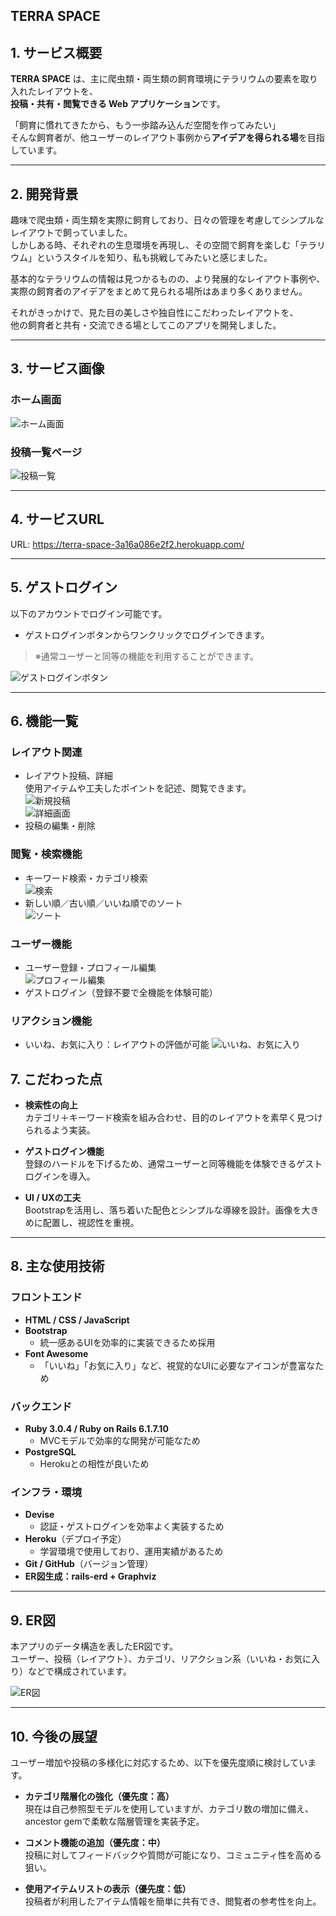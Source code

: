 ## TERRA SPACE

## 1. サービス概要

**TERRA SPACE** は、主に爬虫類・両生類の飼育環境にテラリウムの要素を取り入れたレイアウトを、  
**投稿・共有・閲覧できる Web アプリケーション**です。

「飼育に慣れてきたから、もう一歩踏み込んだ空間を作ってみたい」  
そんな飼育者が、他ユーザーのレイアウト事例から**アイデアを得られる場**を目指しています。

---

## 2. 開発背景

趣味で爬虫類・両生類を実際に飼育しており、日々の管理を考慮してシンプルなレイアウトで飼っていました。  
しかしある時、それぞれの生息環境を再現し、その空間で飼育を楽しむ「テラリウム」というスタイルを知り、私も挑戦してみたいと感じました。

基本的なテラリウムの情報は見つかるものの、より発展的なレイアウト事例や、実際の飼育者のアイデアをまとめて見られる場所はあまり多くありません。

それがきっかけで、見た目の美しさや独自性にこだわったレイアウトを、  
他の飼育者と共有・交流できる場としてこのアプリを開発しました。

---

## 3. サービス画像

### ホーム画面  

![ホーム画面](./public/images/sample.png)

### 投稿一覧ページ  

![投稿一覧](public/images/layout_index.png) 

---

## 4. サービスURL

URL: https://terra-space-3a16a086e2f2.herokuapp.com/

---

## 5. ゲストログイン

以下のアカウントでログイン可能です。

- ゲストログインボタンからワンクリックでログインできます。

> ※通常ユーザーと同等の機能を利用することができます。

![ゲストログインボタン](./public/images/guest_button.png)

---

## 6. 機能一覧

### レイアウト関連
- レイアウト投稿、詳細  
  使用アイテムや工夫したポイントを記述、閲覧できます。  
  ![新規投稿](public/images/layout_create.png)  
  ![詳細画面](public/images/layout_show.png)
- 投稿の編集・削除  

### 閲覧・検索機能
- キーワード検索・カテゴリ検索  
  ![検索](public/images/layout_search.png)  
- 新しい順／古い順／いいね順でのソート  
  ![ソート](public/images/sort.gif)  

### ユーザー機能
- ユーザー登録・プロフィール編集  
  ![プロフィール編集](public/images/profile_edit.png) 
- ゲストログイン（登録不要で全機能を体験可能）

### リアクション機能
- いいね、お気に入り：レイアウトの評価が可能
  ![いいね、お気に入り](public/images/likes_button.gif)  

  

## 7. こだわった点

- **検索性の向上**  
  カテゴリ＋キーワード検索を組み合わせ、目的のレイアウトを素早く見つけられるよう実装。

- **ゲストログイン機能**  
  登録のハードルを下げるため、通常ユーザーと同等機能を体験できるゲストログインを導入。

- **UI / UXの工夫**  
  Bootstrapを活用し、落ち着いた配色とシンプルな導線を設計。画像を大きめに配置し、視認性を重視。

---

## 8. 主な使用技術

### フロントエンド
- **HTML / CSS / JavaScript**
- **Bootstrap**  
  - 統一感あるUIを効率的に実装できるため採用
- **Font Awesome**  
  - 「いいね」「お気に入り」など、視覚的なUIに必要なアイコンが豊富なため

### バックエンド
- **Ruby 3.0.4 / Ruby on Rails 6.1.7.10**  
  - MVCモデルで効率的な開発が可能なため  
- **PostgreSQL**  
  - Herokuとの相性が良いため

### インフラ・環境
- **Devise**  
  - 認証・ゲストログインを効率よく実装するため
- **Heroku**（デプロイ予定）  
  - 学習環境で使用しており、運用実績があるため
- **Git / GitHub**（バージョン管理）
- **ER図生成：rails-erd + Graphviz**

---

## 9. ER図

本アプリのデータ構造を表したER図です。  
ユーザー、投稿（レイアウト）、カテゴリ、リアクション系（いいね・お気に入り）などで構成されています。

![ER図](./public/images/erd.png)

---

## 10. 今後の展望
ユーザー増加や投稿の多様化に対応するため、以下を優先度順に検討しています。

- **カテゴリ階層化の強化（優先度：高）**  
  現在は自己参照型モデルを使用していますが、カテゴリ数の増加に備え、ancestor gemで柔軟な階層管理を実装予定。

- **コメント機能の追加（優先度：中）**  
  投稿に対してフィードバックや質問が可能になり、コミュニティ性を高める狙い。

- **使用アイテムリストの表示（優先度：低）**  
  投稿者が利用したアイテム情報を簡単に共有でき、閲覧者の参考性を向上。
